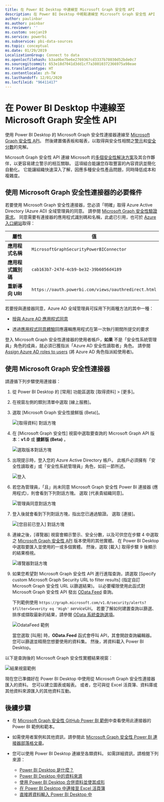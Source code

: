 ```yaml
---
title: 在 Power BI Desktop 中連線至 Microsoft Graph 安全性 API
description: 在 Power BI Desktop 中輕鬆連線至 Microsoft Graph 安全性 API
author: paulinbar
ms.author: painbar
ms.reviewer: ''
ms.custom: seojan19
ms.service: powerbi
ms.subservice: pbi-data-sources
ms.topic: conceptual
ms.date: 01/29/2019
LocalizationGroup: Connect to data
ms.openlocfilehash: b3aa9be7be6e2769367cd3337b78030d52bde0c7
ms.sourcegitcommit: 653e18d7041d3dd1cf7a38010372366975a98eae
ms.translationtype: HT
ms.contentlocale: zh-TW
ms.lasthandoff: 12/01/2020
ms.locfileid: "96411417"
---
```

# <a name="connect-to-the-microsoft-graph-security-api-in-power-bi-desktop"></a>在 Power BI Desktop 中連線至 Microsoft Graph 安全性 API

使用 Power BI Desktop 的 Microsoft Graph 安全性連接器連線至 [Microsoft Graph 安全性 API](/graph/security-concept-overview)。 然後建置儀表板和報表，以取得與安全性相關之[警示](/graph/api/resources/alert)和[安全分數](/graph/api/resources/securescores)的見解。

Microsoft Graph 安全性 API 連線 Microsoft 的[多個安全性解決方案](/graph/api/resources/security-api-overview#alerts)及其合作夥伴，以更容易建立警示的相互關聯。 這項組合能讓您存取豐富的內容資訊並簡化自動化。 它能讓組織快速深入了解，因應多種安全性產品問題，同時降低成本和複雜度。

## <a name="prerequisites-to-use-the-microsoft-graph-security-connector"></a>使用 Microsoft Graph 安全性連接器的必要條件

若要使用 Microsoft Graph 安全性連接器，您必須「明確」取得 Azure Active Directory (Azure AD) 全域管理員的同意。 請參閱 [Microsoft Graph 安全性驗證需求](/graph/security-authorization)。
同意需要有連接器的應用程式識別碼和名稱，此處已引用，也可於 [Azure 入口網站](https://portal.azure.com)取得：

| 屬性 | 值 |
|----------|-------|
| **應用程式名稱** | `MicrosoftGraphSecurityPowerBIConnector` |
| **應用程式識別碼** | `cab163b7-247d-4cb9-be32-39b6056d4189` |
| **重新導向 URI** | `https://oauth.powerbi.com/views/oauthredirect.html` |
|||

若要授與連接器同意，Azure AD 全域管理員可採用下列兩種方法的其中一種：

* [授與 Azure AD 應用程式同意](/azure/active-directory/develop/v2-permissions-and-consent)

* 透過[應用程式同意體驗](/azure/active-directory/develop/application-consent-experience)回應邏輯應用程式在第一次執行期間所提交的要求
   
登入 Microsoft Graph 安全性連接器的使用者帳戶，**如果** 不是「安全性系統管理員」角色的成員，就必須已獲指派「Azure AD 安全性讀取者」角色。 請參閱 [Assign Azure AD roles to users](/graph/security-authorization#assign-azure-ad-roles-to-users) (將 Azure AD 角色指派給使用者)。

## <a name="using-the-microsoft-graph-security-connector"></a>使用 Microsoft Graph 安全性連接器

請遵循下列步驟使用連接器：

1. 從 Power BI Desktop 的 [常用] 功能區選取 [取得資料] > [更多]。
2. 在視窗左側的類別清單中選取 [線上服務]。
3. 選取 [Microsoft Graph 安全性搶鮮版 (Beta)]。

    ![[取得資料] 對話方塊](media/desktop-connect-graph-security/GetData.PNG)
    
4. 在 [Microsoft Graph 安全性] 視窗中選取要查詢的 Microsoft Graph API 版本：**v1.0** 或 **搶鮮版 (Beta)** 。

    ![選取版本對話方塊](media/desktop-connect-graph-security/selectVersion.PNG)
    
5. 出現提示時，登入您的 Azure Active Directory 帳戶。 此帳戶必須擁有「安全性讀取者」或「安全性系統管理員」角色，如前一節所述。

    ![登入](media/desktop-connect-graph-security/SignIn.PNG) 
    
6. 若您為管理員，「且」尚未同意 Microsoft Graph 安全性 Power BI 連接器 (應用程式)，則會看到下列對話方塊。 選取 [代表貴組織同意]。

    ![管理員同意對話方塊](media/desktop-connect-graph-security/AdminConsent.PNG)
    
7. 登入後就會看到下列對話方塊，指出您已通過驗證。 選取 [連接]。

    ![[您目前已登入] 對話方塊](media/desktop-connect-graph-security/SignedIn.PNG)
    
8. 連線之後，[導覽器] 視窗會顯示警示、安全分數，以及可供您在步驟 4 中選取之 [Microsoft Graph 安全性 API](/graph/security-concept-overview) 版本使用的其他實體。 在 Power BI Desktop 中選取要匯入並使用的一或多個實體。 然後，選取 [載入] 取得步驟 9 後顯示的結果檢視。

    ![導覽器對話方塊](media/desktop-connect-graph-security/NavTable.PNG)
    
9. 如果您希望對 Microsoft Graph 安全性 API 進行進階查詢，請選取 [Specify custom Microsoft Graph Security URL to filter results] \(指定自訂 Microsoft Graph 安全性 URL 以篩選結果\)。 以必要權限使用此函式對 Microsoft Graph 安全性 API 發出 [OData.Feed](./desktop-connect-odata.md) 查詢。

   下列範例使用 `https://graph.microsoft.com/v1.0/security/alerts?$filter=Severity eq 'High'` *serviceUri*。 若要了解如何建置查詢以篩選、排序或擷取最新的結果，請參閱 [OData 系統查詢選項](/graph/query-parameters)。

   ![OdataFeed 範例](media/desktop-connect-graph-security/ODataFeed.PNG)
    
   當您選取 [叫用] 時，**OData.Feed** 函式會呼叫 API，其會開啟查詢編輯器。 您可以篩選並精簡您想要使用的資料集。 然後，將資料載入 Power BI Desktop。

以下是查詢後的 Microsoft Graph 安全性實體結果視窗：

   ![結果視窗範例](media/desktop-connect-graph-security/Result.PNG)
    

現在您已準備好在 Power BI Desktop 中使用從 Microsoft Graph 安全性連接器匯入的資料。 您可以建立圖表或報表。 或者，您可與從 Excel 活頁簿、資料庫或其他資料來源匯入的其他資料互動。

## <a name="next-steps"></a>後續步驟
* 在 [Microsoft Graph 安全性 GitHub Power BI 範例](https://aka.ms/graphsecuritypowerbiconnectorsamples)中查看使用此連接器的 Power BI 範例和範本。

* 如需使用者案例和其他資訊，請參閱此 [Microsoft Graph 安全性 Power BI 連接器部落格文章](https://aka.ms/graphsecuritypowerbiconnectorblogpost)。

* 您可以使用 Power BI Desktop 連線至各類資料。 如需詳細資訊，請檢閱下列來源：

    * [Power BI Desktop 是什麼？](../fundamentals/desktop-what-is-desktop.md)
    * [Power BI Desktop 中的資料來源](desktop-data-sources.md)
    * [使用 Power BI Desktop 合併資料並使其成形](desktop-shape-and-combine-data.md)
    * [在 Power BI Desktop 中連接至 Excel 活頁簿](desktop-connect-excel.md)
    * [直接將資料輸入 Power BI Desktop 中](desktop-enter-data-directly-into-desktop.md)